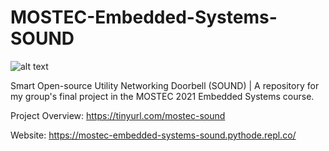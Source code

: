 # MOSTEC-Embedded-Systems-SOUND
![alt text](https://mostec-embedded-systems-sound.pythode.repl.co/images/sound-logo.png)

Smart Open-source Utility Networking Doorbell (SOUND) | A repository for my group's final project in the MOSTEC 2021 Embedded Systems course.

Project Overview: https://tinyurl.com/mostec-sound

Website: https://mostec-embedded-systems-sound.pythode.repl.co/
